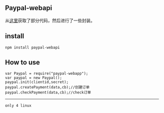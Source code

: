 Paypal-webapi
---
从[这里](https://devtools-paypal.com/guide/pay_paypal/curl?env=sandbox)获取了部分代码，然后进行了一些封装。

install
---
	npm install paypal-webapi
How to use
---
	var Paypal = require("paypal-webapp");
	var paypal = new Paypal();
	paypal.init(clientid,secret);
	paypal.createPayment(data,cb);//创建订单
	paypal.checkPayment(data,cb);//check订单

---
	only 4 linux